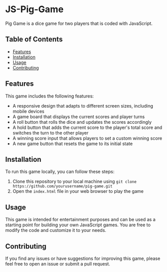 # JS-Pig-Game
Pig Game is a dice game for two players that is coded with JavaScript.

## Table of Contents

- [Features](#features)
- [Installation](#installation)
- [Usage](#usage)
- [Contributing](#contributing)

## Features

This game includes the following features:

- A responsive design that adapts to different screen sizes, including mobile devices
- A game board that displays the current scores and player turns
- A roll button that rolls the dice and updates the scores accordingly
- A hold button that adds the current score to the player's total score and switches the turn to the other player
- A winning score input that allows players to set a custom winning score
- A new game button that resets the game to its initial state

## Installation

To run this game locally, you can follow these steps:

1. Clone this repository to your local machine using `git clone https://github.com/yourusername/pig-game.git`
2. Open the `index.html` file in your web browser to play the game

## Usage

This game is intended for entertainment purposes and can be used as a starting point for building your own JavaScript games. You are free to modify the code and customize it to your needs.

## Contributing

If you find any issues or have suggestions for improving this game, please feel free to open an issue or submit a pull request.

